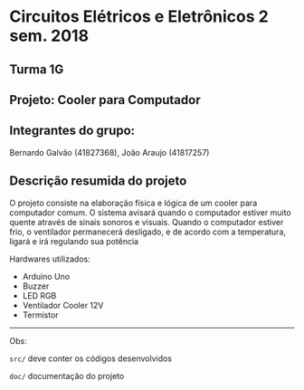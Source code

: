 # Circuitos Elétricos e Eletrônicos 2 sem. 2018

## Turma 1G
## Projeto: Cooler para Computador
## Integrantes do grupo:

Bernardo Galvão (41827368),
João Araujo (41817257)

## Descrição resumida do projeto

O projeto consiste na elaboração física e lógica de um cooler para computador comum.
O sistema avisará quando o computador estiver muito quente através de sinais sonoros e visuais. 
Quando o computador estiver frio, o ventilador permanecerá desligado, e de acordo com a temperatura, ligará e irá regulando sua potência

Hardwares utilizados:
- Arduino Uno
- Buzzer
- LED RGB
- Ventilador Cooler 12V
- Termistor
_______________________________________
Obs:

`src/` deve conter os códigos desenvolvidos

`doc/` documentação do projeto
